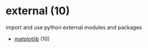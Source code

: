 # external (10)
import and use python external modules and packages

+ [matplotlib](matplotlib/README.md) (10)
